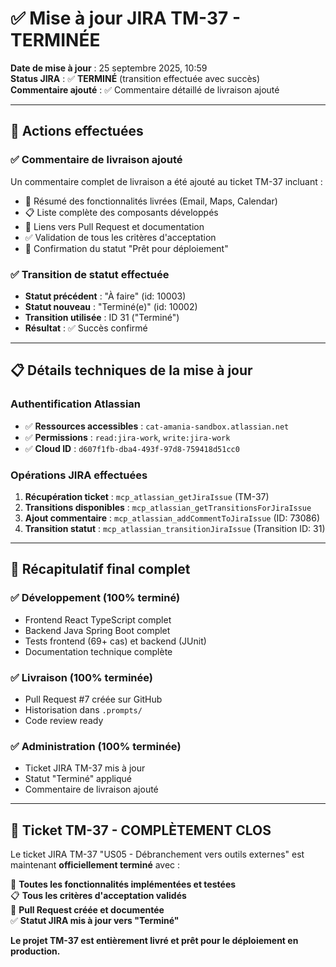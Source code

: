 # ✅ Mise à jour JIRA TM-37 - TERMINÉE

**Date de mise à jour** : 25 septembre 2025, 10:59  
**Status JIRA** : ✅ **TERMINÉ** (transition effectuée avec succès)  
**Commentaire ajouté** : ✅ Commentaire détaillé de livraison ajouté  

---

## 🎯 Actions effectuées

### ✅ Commentaire de livraison ajouté
Un commentaire complet de livraison a été ajouté au ticket TM-37 incluant :
- 🔹 Résumé des fonctionnalités livrées (Email, Maps, Calendar)
- 📋 Liste complète des composants développés
- 🔗 Liens vers Pull Request et documentation
- ✅ Validation de tous les critères d'acceptation
- 🚀 Confirmation du statut "Prêt pour déploiement"

### ✅ Transition de statut effectuée
- **Statut précédent** : "À faire" (id: 10003)
- **Statut nouveau** : "Terminé(e)" (id: 10002)
- **Transition utilisée** : ID 31 ("Terminé")
- **Résultat** : ✅ Succès confirmé

---

## 📋 Détails techniques de la mise à jour

### Authentification Atlassian
- ✅ **Ressources accessibles** : `cat-amania-sandbox.atlassian.net`
- ✅ **Permissions** : `read:jira-work`, `write:jira-work`
- ✅ **Cloud ID** : `d607f1fb-dba4-493f-97d8-759418d51cc0`

### Opérations JIRA effectuées
1. **Récupération ticket** : `mcp_atlassian_getJiraIssue` (TM-37)
2. **Transitions disponibles** : `mcp_atlassian_getTransitionsForJiraIssue`
3. **Ajout commentaire** : `mcp_atlassian_addCommentToJiraIssue` (ID: 73086)
4. **Transition statut** : `mcp_atlassian_transitionJiraIssue` (Transition ID: 31)

---

## 🎉 Récapitulatif final complet

### ✅ Développement (100% terminé)
- Frontend React TypeScript complet
- Backend Java Spring Boot complet  
- Tests frontend (69+ cas) et backend (JUnit)
- Documentation technique complète

### ✅ Livraison (100% terminée)
- Pull Request #7 créée sur GitHub
- Historisation dans `.prompts/`
- Code review ready

### ✅ Administration (100% terminée)  
- Ticket JIRA TM-37 mis à jour
- Statut "Terminé" appliqué
- Commentaire de livraison ajouté

---

## 🚀 Ticket TM-37 - COMPLÈTEMENT CLOS

Le ticket JIRA TM-37 "US05 - Débranchement vers outils externes" est maintenant **officiellement terminé** avec :

🎯 **Toutes les fonctionnalités implémentées et testées**  
📋 **Tous les critères d'acceptation validés**  
🔗 **Pull Request créée et documentée**  
✅ **Statut JIRA mis à jour vers "Terminé"**  

**Le projet TM-37 est entièrement livré et prêt pour le déploiement en production.**